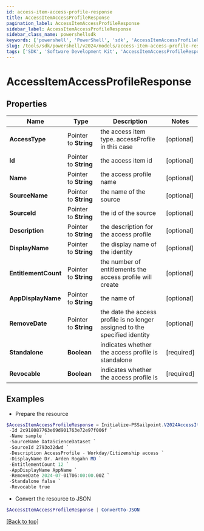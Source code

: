 ```yaml
---
id: access-item-access-profile-response
title: AccessItemAccessProfileResponse
pagination_label: AccessItemAccessProfileResponse
sidebar_label: AccessItemAccessProfileResponse
sidebar_class_name: powershellsdk
keywords: ['powershell', 'PowerShell', 'sdk', 'AccessItemAccessProfileResponse'] 
slug: /tools/sdk/powershell/v2024/models/access-item-access-profile-response
tags: ['SDK', 'Software Development Kit', 'AccessItemAccessProfileResponse']
---
```



# AccessItemAccessProfileResponse

## Properties

Name | Type | Description | Notes
------------ | ------------- | ------------- | -------------
**AccessType** |  Pointer to **String** | the access item type. accessProfile in this case | [optional] 
**Id** |  Pointer to **String** | the access item id | [optional] 
**Name** |  Pointer to **String** | the access profile name | [optional] 
**SourceName** |  Pointer to **String** | the name of the source | [optional] 
**SourceId** |  Pointer to **String** | the id of the source | [optional] 
**Description** |  Pointer to **String** | the description for the access profile | [optional] 
**DisplayName** |  Pointer to **String** | the display name of the identity | [optional] 
**EntitlementCount** |  Pointer to **String** | the number of entitlements the access profile will create | [optional] 
**AppDisplayName** |  Pointer to **String** | the name of | [optional] 
**RemoveDate** |  Pointer to **String** | the date the access profile is no longer assigned to the specified identity | [optional] 
**Standalone** |  **Boolean** | indicates whether the access profile is standalone | [required]
**Revocable** |  **Boolean** | indicates whether the access profile is | [required]

## Examples

- Prepare the resource
```powershell
$AccessItemAccessProfileResponse = Initialize-PSSailpoint.V2024AccessItemAccessProfileResponse  -AccessType accessProfile `
 -Id 2c918087763e69d901763e72e97f006f `
 -Name sample `
 -SourceName DataScienceDataset `
 -SourceId 2793o32dwd `
 -Description AccessProfile - Workday/Citizenship access `
 -DisplayName Dr. Arden Rogahn MD `
 -EntitlementCount 12 `
 -AppDisplayName AppName `
 -RemoveDate 2024-07-01T06:00:00.00Z `
 -Standalone false `
 -Revocable true
```

- Convert the resource to JSON
```powershell
$AccessItemAccessProfileResponse | ConvertTo-JSON
```


[[Back to top]](#) 

